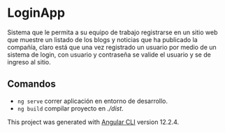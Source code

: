 # LoginApp

Sistema que le permita a su equipo de trabajo registrarse en un sitio web que muestre un listado de los blogs y noticias que ha publicado la compañía, claro está que una vez registrado un usuario por medio de un sistema de login, con usuario y contraseña se valide el usuario y se de ingreso al sitio.


## Comandos

- `ng serve` correr aplicación en entorno de desarrollo.
- `ng build` compilar proyecto en _./dist_.

This project was generated with [Angular CLI](https://github.com/angular/angular-cli) version 12.2.4.
